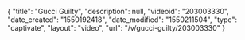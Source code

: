{
    "title": "Gucci Guilty",
    "description": null,
    "videoid": "203003330",
    "date_created": "1550192418",
    "date_modified": "1550211504",
    "type": "captivate",
    "layout": "video",
    "url": "\/v\/gucci-guilty\/203003330"
}